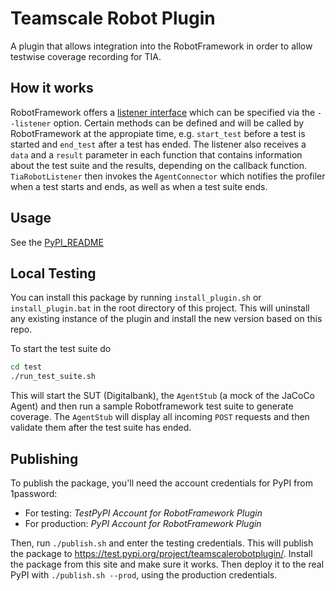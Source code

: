 # Teamscale Robot Plugin

A plugin that allows integration into the RobotFramework in order to allow testwise coverage recording for TIA.

## How it works

RobotFramework offers a [listener interface](http://robotframework.org/robotframework/latest/RobotFrameworkUserGuide.html#listener-interface) which can be specified via the `--listener` option.
Certain methods can be defined and will be called by RobotFramework at the appropiate time, e.g. `start_test` before a test is started and `end_test` after a test has ended.
The listener also receives a `data` and a `result` parameter in each function that contains information about the test suite and the results, depending on the callback function.
`TiaRobotListener` then invokes the `AgentConnector` which notifies the profiler when a test starts and ends, as well as when a test suite ends.

## Usage

See the [PyPI_README](./PyPI_README.md)

## Local Testing

You can install this package by running `install_plugin.sh` or `install_plugin.bat` in the root directory of this project.
This will uninstall any existing instance of the plugin and install the new version based on this repo.

To start the test suite do

```bash
cd test
./run_test_suite.sh
```

This will start the SUT (Digitalbank), the `AgentStub` (a mock of the JaCoCo Agent) and then run a sample Robotframework test suite to generate coverage.
The `AgentStub` will display all incoming `POST` requests and then validate them after the test suite has ended.

## Publishing

To publish the package, you'll need the account credentials for PyPI from 1password:

- For testing: _TestPyPI Account for RobotFramework Plugin_
- For production: _PyPI Account for RobotFramework Plugin_

Then, run `./publish.sh` and enter the testing credentials.
This will publish the package to <https://test.pypi.org/project/teamscalerobotplugin/>.
Install the package from this site and make sure it works.
Then deploy it to the real PyPI with `./publish.sh --prod`, using the production credentials.


